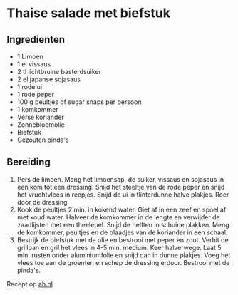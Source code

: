 # Thai­se sa­la­de met bief­stuk

## Ingredienten
- 1 Limoen
- 1 el vissaus
- 2 tl lichtbruine basterdsuiker
- 2 el japanse sojasaus
- 1 rode ui
- 1 rode peper
- 100 g peultjes of sugar snaps per persoon
- 1 komkommer
- Verse koriander
- Zonnebloemolie
- Biefstuk
- Gezouten pinda's


## Bereiding
1. Pers de limoen. Meng het limoensap, de suiker, vissaus en sojasaus in een kom tot een dressing. Snijd het steeltje van de rode peper en snijd het vruchtvlees in reepjes. Snijd de ui in flinterdunne halve plakjes. Roer door de dressing.
2. Kook de peultjes 2 min. in kokend water. Giet af in een zeef en spoel af met koud water. Halveer de komkommer in de lengte en verwijder de zaadlijsten met een theelepel. Snijd de helften in schuine plakken. Meng de komkommer, peultjes en de blaadjes van de koriander in een schaal.
3. Bestrijk de biefstuk met de olie en bestrooi met peper en zout. Verhit de grillpan en gril het vlees in 4-5 min. medium. Keer halverwege. Laat 5 min. rusten onder aluminiumfolie en snijd dan in dunne plakjes. Voeg het vlees toe aan de groenten en schep de dressing erdoor. Bestrooi met de pinda's.

Recept op [ah.nl](https://www.ah.nl/allerhande/recept/R-R900700/thaise-salade-met-biefstuk-rijst-en-pinda-s)
